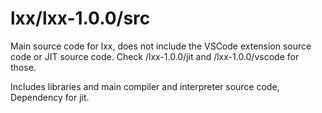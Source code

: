# lxx/lxx-1.0.0/src
Main source code for lxx, does not include the VSCode extension source code or JIT source code. Check /lxx-1.0.0/jit and /lxx-1.0.0/vscode for those.

Includes libraries and main compiler and interpreter source code, Dependency for jit.